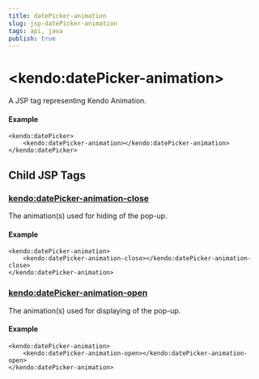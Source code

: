 ```yaml
---
title: datePicker-animation
slug: jsp-datePicker-animation
tags: api, java
publish: true
---
```


# \<kendo:datePicker-animation\>
A JSP tag representing Kendo Animation.

#### Example
    <kendo:datePicker>
        <kendo:datePicker-animation></kendo:datePicker-animation>
    </kendo:datePicker>


## Child JSP Tags

### [kendo:datePicker-animation-close](/api/wrappers/jsp/datepicker/animation-close)

The animation(s) used for hiding of the pop-up.

#### Example

    <kendo:datePicker-animation>
        <kendo:datePicker-animation-close></kendo:datePicker-animation-close>
    </kendo:datePicker-animation>
 
### [kendo:datePicker-animation-open](/api/wrappers/jsp/datepicker/animation-open)

The animation(s) used for displaying of the pop-up.

#### Example

    <kendo:datePicker-animation>
        <kendo:datePicker-animation-open></kendo:datePicker-animation-open>
    </kendo:datePicker-animation>
 
